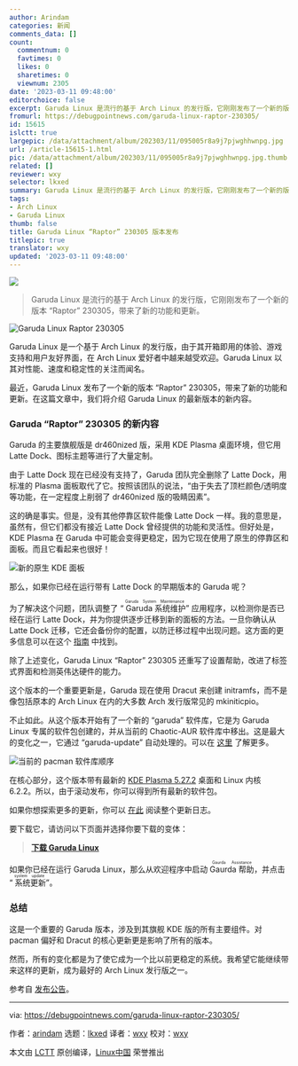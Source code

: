 ```yaml
---
author: Arindam
categories: 新闻
comments_data: []
count:
  commentnum: 0
  favtimes: 0
  likes: 0
  sharetimes: 0
  viewnum: 2305
date: '2023-03-11 09:48:00'
editorchoice: false
excerpt: Garuda Linux 是流行的基于 Arch Linux 的发行版，它刚刚发布了一个新的版本 “Raptor” 230305，带来了新的功能和更新。
fromurl: https://debugpointnews.com/garuda-linux-raptor-230305/
id: 15615
islctt: true
largepic: /data/attachment/album/202303/11/095005r8a9j7pjwghhwnpg.jpg
url: /article-15615-1.html
pic: /data/attachment/album/202303/11/095005r8a9j7pjwghhwnpg.jpg.thumb.jpg
related: []
reviewer: wxy
selector: lkxed
summary: Garuda Linux 是流行的基于 Arch Linux 的发行版，它刚刚发布了一个新的版本 “Raptor” 230305，带来了新的功能和更新。
tags:
- Arch Linux
- Garuda Linux
thumb: false
title: Garuda Linux “Raptor” 230305 版本发布
titlepic: true
translator: wxy
updated: '2023-03-11 09:48:00'
---
```


![](/data/attachment/album/202303/11/095005r8a9j7pjwghhwnpg.jpg)



> 
> Garuda Linux 是流行的基于 Arch Linux 的发行版，它刚刚发布了一个新的版本 “Raptor” 230305，带来了新的功能和更新。
> 
> 
> 


![Garuda Linux Raptor 230305](/data/attachment/album/202303/11/095014pvl7qqdzj7dvnqir.jpg)


Garuda Linux 是一个基于 Arch Linux 的发行版，由于其开箱即用的体验、游戏支持和用户友好界面，在 Arch Linux 爱好者中越来越受欢迎。Garuda Linux 以其对性能、速度和稳定性的关注而闻名。


最近，Garuda Linux 发布了一个新的版本 “Raptor” 230305，带来了新的功能和更新。在这篇文章中，我们将介绍 Garuda Linux 的最新版本的新内容。


### Garuda “Raptor” 230305 的新内容


Garuda 的主要旗舰版是 dr460nized 版，采用 KDE Plasma 桌面环境，但它用 Latte Dock、图标主题等进行了大量定制。


由于 Latte Dock 现在已经没有支持了，Garuda 团队完全删除了 Latte Dock，用标准的 Plasma 面板取代了它。按照该团队的说法，“由于失去了顶栏颜色/透明度等功能，在一定程度上削弱了 dr460nized 版的吸睛因素”。


这的确是事实。但是，没有其他停靠区软件能像 Latte Dock 一样。我的意思是，虽然有，但它们都没有接近 Latte Dock 曾经提供的功能和灵活性。但好处是，KDE Plasma 在 Garuda 中可能会变得更稳定，因为它现在使用了原生的停靠区和面板。而且它看起来也很好！


![新的原生 KDE 面板](/data/attachment/album/202303/11/095026zmzooom9odbmgm59.jpg)


那么，如果你已经在运行带有 Latte Dock 的早期版本的 Garuda 呢？


为了解决这个问题，团队调整了 “<ruby> Garuda 系统维护 <rt>  Garuda System Maintenance </rt></ruby>” 应用程序，以检测你是否已经在运行 Latte Dock，并为你提供逐步迁移到新的面板的方法。一旦你确认从 Latte Dock 迁移，它还会备份你的配置，以防迁移过程中出现问题。这方面的更多信息可以在这个 [指南](https://wiki.garudalinux.org/en/dr460nized-migration) 中找到。


除了上述变化，Garuda Linux “Raptor” 230305 还重写了设置帮助，改进了标签式界面和检测英伟达硬件的能力。


这个版本的一个重要更新是，Garuda 现在使用 Dracut 来创建 initramfs，而不是像包括原本的 Arch Linux 在内的大多数 Arch 发行版常见的 mkiniticpio。


不止如此。从这个版本开始有了一个新的 “garuda” 软件库，它是为 Garuda Linux 专属的软件包创建的，并从当前的 Chaotic-AUR 软件库中移出。这是最大的变化之一，它通过 “garuda-update” 自动处理的。可以在 [这里](https://forum.garudalinux.org/t/separating-garuda-packages-from-chaotic-aur/20506) 了解更多。


![当前的 pacman 软件库顺序](/data/attachment/album/202303/11/095035pqp2pqxly6xp52yy.jpg)


在核心部分，这个版本带有最新的 [KDE Plasma 5.27.2](https://debugpointnews.com/kde-plasma-5-27-release/) 桌面和 Linux 内核 6.2.2。所以，由于滚动发布，你可以得到所有最新的软件包。


如果你想探索更多的更新，你可以 [在此](https://forum.garudalinux.org/t/garuda-linux-raptor-230305/26929#you-want-to-read-the-exhaustive-changelog-sure-it-can-be-found-below-as-usual-laughing-10) 阅读整个更新日志。


要下载它，请访问以下页面并选择你要下载的变体：



> 
> **[下载 Garuda Linux](https://garudalinux.org/downloads.html)**
> 
> 
> 


如果你已经在运行 Garuda Linux，那么从欢迎程序中启动 <ruby> Gaurda 帮助 <rt>  Gaurda Assistance </rt></ruby>，并点击 “<ruby> 系统更新 <rt>  system update </rt></ruby>”。


### 总结


这是一个重要的 Garuda 版本，涉及到其旗舰 KDE 版的所有主要组件。对 pacman 偏好和 Dracut 的核心更新更是影响了所有的版本。


然而，所有的变化都是为了使它成为一个比以前更稳定的系统。我希望它能继续带来这样的更新，成为最好的 Arch Linux 发行版之一。


参考自 [发布公告](https://forum.garudalinux.org/t/garuda-linux-raptor-230305/26929)。




---


via: <https://debugpointnews.com/garuda-linux-raptor-230305/>


作者：[arindam](https://debugpointnews.com/author/dpicubegmail-com/) 选题：[lkxed](https://github.com/lkxed/) 译者：[wxy](https://github.com/wxy) 校对：[wxy](https://github.com/wxy)


本文由 [LCTT](https://github.com/LCTT/TranslateProject) 原创编译，[Linux中国](https://linux.cn/) 荣誉推出